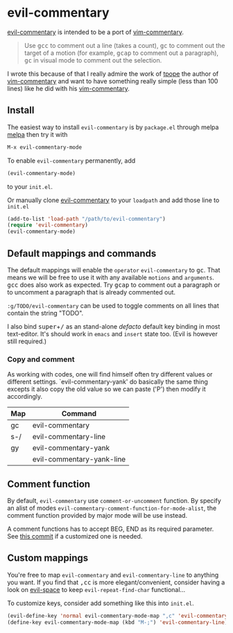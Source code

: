 # evil-commentary

[evil-commentary] is intended to be a port of [vim-commentary].

> Use <kbd>gcc</kbd> to comment out a line (takes a count),
> <kbd>gc</kbd> to comment out the target of a motion (for example,
> <kbd>gcap</kbd> to comment out a paragraph), <kbd>gc</kbd> in visual
> mode to comment out the selection.

I wrote this because of that I really admire the work of [tpope] the
author of [vim-commentary] and want to have something really simple
(less than 100 lines) like he did with his [vim-commentary].

## Install

The easiest way to install `evil-commentary` is by `package.el` through
melpa [melpa](https://melpa.org/#/getting-started) then try it
with

```lisp
M-x evil-commentary-mode
```

To enable `evil-commentary` permanently, add

```lisp
(evil-commentary-mode)
```

to your `init.el`.

Or manually clone [evil-commentary] to your `loadpath` and add those
line to `init.el`

```lisp
(add-to-list 'load-path "/path/to/evil-commentary")
(require 'evil-commentary)
(evil-commentary-mode)
```

## Default mappings and commands

The default mappings will enable the `operator` `evil-commentary` to
<kbd>gc</kbd>. That means we will be free to use it with any available
`motions` and `arguments`. <kbd>gcc</kbd> does also work as
expected. Try <kbd>gcap</kbd> to comment out a paragraph or to
uncomment a paragraph that is already commented out.

`:g/TODO/evil-commentary` can be used to toggle comments on all lines
that contain the string "TODO".

I also bind <kbd>super</kbd>+<kbd>/</kbd> as an stand-alone *defacto*
default key binding in most text-editor. It's should work in `emacs`
and `insert` state too. (Evil is however still required.)

### Copy and comment

As working with codes, one will find himself often try different
values or different settings. `evil-commentary-yank' do basically the
same thing excepts it also copy the old value so we can paste ('P')
then modify it accordingly.

| Map | Command                   |
|-----|---------------------------|
| gc  | evil-commentary           |
| s-/ | evil-commentary-line      |
| gy  | evil-commentary-yank      |
|     | evil-commentary-yank-line |


## Comment function

By default, `evil-commentary` use `comment-or-uncomment` function. By
specify an alist of modes
`evil-commentary-comment-function-for-mode-alist`, the comment
function provided by major mode will be use instead.

A comment functions has to accept BEG, END as its required parameter.
See
[this commit](https://github.com/linktohack/evil-commentary/blob/9f5bc144c591f0bec7da8dd325fa24235f0412df/ec-mode-comment-functions.el)
if a customized one is needed.

## Custom mappings

You're free to map `evil-commentary` and `evil-commentary-line` to
anything you want. If you find that <kbd>,cc</kbd> is more
elegant/convenient, consider having a look on [evil-space] to keep
`evil-repeat-find-char` functional...

To customize keys, consider add something like this into `init.el`.

```lisp
(evil-define-key 'normal evil-commentary-mode-map ",c" 'evil-commentary)
(define-key evil-commentary-mode-map (kbd "M-;") 'evil-commentary-line)
```

[evil-commentary]: https://github.com/linktohack/evil-commentary
[evil-mode]: https://bitbucket.org/lyro/evil/wiki/Home
[vim-commentary]: https://github.com/tpope/vim-commentary
[tpope]: https://github.com/tpope
[evil-space]: https://github.com/linktohack/evil-space

